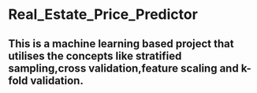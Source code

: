 # Real_Estate_Price_Predictor
## This is a machine learning based project that utilises the concepts like stratified sampling,cross validation,feature scaling and k-fold validation. 
